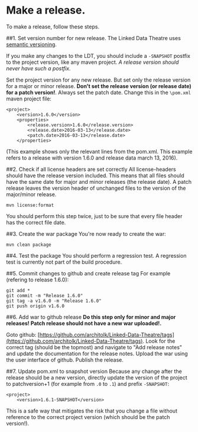 # Make a release.
To make a release, follow these steps.

##1. Set version number for new release.
The Linked Data Theatre uses [semantic versioning](http://semver.org).

If you make any changes to the LDT, you should include a `-SNAPSHOT` postfix to the project version, like any maven project. *A release version should never have such a postfix.*

Set the project version for any new release. But set only the release version for a major or minor release. **Don't set the release version (or release date) for a patch version!**. Always set the patch date. Change this in the `\pom.xml` maven project file:

	<project>
		<version>1.6.0</version>
		<properties>
			<release.version>1.6.0</release.version>
			<release.date>2016-03-13</release.date>
			<patch.date>2016-03-13</release.date>
		</properties>

(This example shows only the relevant lines from the pom.xml. This example refers to a release with version 1.6.0 and release data march 13, 2016).

##2. Check if all license headers are set correctly
All license-headers should have the release version included. This means that all files should have the same date for major and minor releases (the release date). A patch release leaves the version header of unchanged files to the version of the major/minor release.

	mvn license:format

You should perform this step twice, just to be sure that every file header has the correct file date.

##3. Create the war package
You're now ready to create the war:

	mvn clean package

##4. Test the package
You should perform a regression test. A regression test is currently not part of the build procedure. 

##5. Commit changes to github and create release tag
For example (refering to release 1.6.0):

	git add *
	git commit -m "Release 1.6.0"
	git tag -a v1.6.0 -m "Release 1.6.0"
	git push origin v1.6.0

##6. Add war to github release
**Do this step only for minor and major releases! Patch release should not have a new war uploaded!.**

Goto github: [https://github.com/architolk/Linked-Data-Theatre/tags](https://github.com/architolk/Linked-Data-Theatre/tags). Look for the correct tag (should be the topmost) and navigate to "Add release notes" and update the documentation for the release notes. Upload the war using the user interface of github. Publish the release.

##7. Update pom.xml to snapshot version
Because any change after the release should be a new version, directly update the version of the project to patchversion+1 (for example from `.0` to `.1`) and prefix `-SNAPSHOT`:

	<project>
		<version>1.6.1-SNAPSHOT</version>

This is a safe way that mitigates the risk that you change a file without reference to the correct project version (which should be the patch version!). 